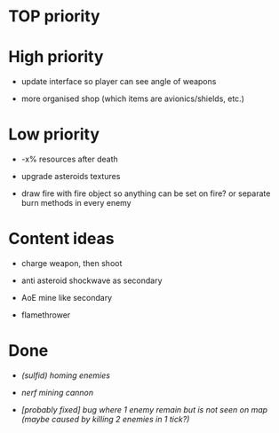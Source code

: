 # TOP priority

# High priority


- update interface so player can see angle of weapons

- more organised shop (which items are avionics/shields, etc.)

# Low priority
- -x% resources after death

- upgrade asteroids textures

- draw fire with fire object so anything can be set on fire? or separate burn methods in every enemy



# Content ideas
- charge weapon, then shoot

- anti asteroid shockwave as secondary

- AoE mine like secondary

- flamethrower



# Done

- *(sulfid) homing enemies*

- *nerf mining cannon*

- *[probably fixed] bug where 1 enemy remain but is not seen on map (maybe caused by killing 2 enemies in 1 tick?)*